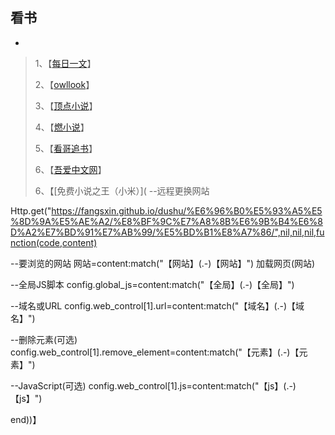 看书
---
-

> 1、【[每日一文](https://meiriyiwen.com/)】
>
> 2、【[owllook](https://www.owllook.net/md/qidian)】
>
> 3、【[顶点小说](https://m.x23us.com/)】
>
> 4、【[燃小说](https://m.ranwena.com/)】
>
> 5、【[看哥追书](https://m.seego.co/)】
>
> 6、【[吾爱中文网](http://m.5izww.com/)】
>
> 6、【[免费小说之王（小米）]( 
--远程更换网站

Http.get("https://fangsxin.github.io/dushu/%E6%96%B0%E5%93%A5%E5%8D%9A%E5%AE%A2/%E8%BF%9C%E7%A8%8B%E6%9B%B4%E6%8D%A2%E7%BD%91%E7%AB%99/%E5%BD%B1%E8%A7%86/",nil,nil,nil,function(code,content)

--要浏览的网站
网站=content:match("【网站】(.-)【网站】")
加载网页(网站)

--全局JS脚本
config.global_js=content:match("【全局】(.-)【全局】")

--域名或URL
config.web_control[1].url=content:match("【域名】(.-)【域名】")

--删除元素(可选)
config.web_control[1].remove_element=content:match("【元素】(.-)【元素】")

--JavaScript(可选)
config.web_control[1].js=content:match("【js】(.-)【js】")

end))】




